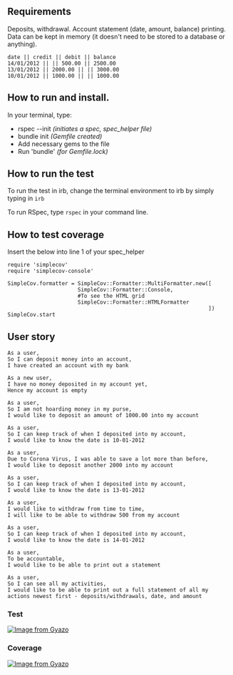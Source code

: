 ## Requirements
Deposits, withdrawal.
Account statement (date, amount, balance) printing.
Data can be kept in memory (it doesn't need to be stored to a database or anything).
```
date || credit || debit || balance
14/01/2012 || || 500.00 || 2500.00
13/01/2012 || 2000.00 || || 3000.00
10/01/2012 || 1000.00 || || 1000.00
```

## How to run and install.
In your terminal, type: 
- rspec --init  _(initiates a spec, spec_helper file)_
- bundle init _(Gemfile created)_
- Add necessary gems to the file
- Run 'bundle' _(for Gemfile.lock)_

## How to run the test
To run the test in irb, change the terminal environment to irb by simply typing in `irb`

To run RSpec, type `rspec` in your command line.

## How to test coverage
Insert the below into line 1 of your spec_helper
```
require 'simplecov'
require 'simplecov-console'

SimpleCov.formatter = SimpleCov::Formatter::MultiFormatter.new([
                      SimpleCov::Formatter::Console,
                      #To see the HTML grid
                      SimpleCov::Formatter::HTMLFormatter
                                                               ])
SimpleCov.start
```

## User story
```
As a user,
So I can deposit money into an account,
I have created an account with my bank

As a new user,
I have no money deposited in my account yet,
Hence my account is empty

As a user,
So I am not hoarding money in my purse,
I would like to deposit an amount of 1000.00 into my account

As a user,
So I can keep track of when I deposited into my account,
I would like to know the date is 10-01-2012

As a user,
Due to Corona Virus, I was able to save a lot more than before,
I would like to deposit another 2000 into my account

As a user,
So I can keep track of when I deposited into my account,
I would like to know the date is 13-01-2012

As a user,
I would like to withdraw from time to time,
I will like to be able to withdraw 500 from my account

As a user,
So I can keep track of when I deposited into my account,
I would like to know the date is 14-01-2012

As a user,
To be accountable,
I would like to be able to print out a statement

As a user,
So I can see all my activities,
I would like to be able to print out a full statement of all my actions newest first - deposits/withdrawals, date, and amount
```
### Test
[![Image from Gyazo](https://i.gyazo.com/0e976dda626492daf127f5c22bd85061.png)](https://gyazo.com/0e976dda626492daf127f5c22bd85061)

### Coverage
[![Image from Gyazo](https://i.gyazo.com/72ccb9f55fb3be1f2dfd4b681add8de9.png)](https://gyazo.com/72ccb9f55fb3be1f2dfd4b681add8de9)

